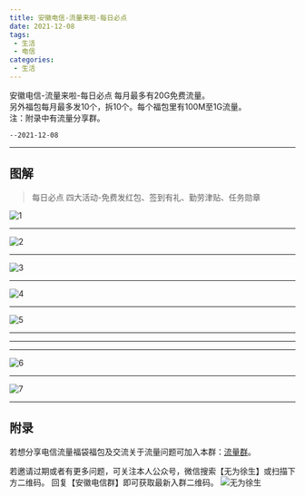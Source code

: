 ```yaml
---
title: 安徽电信-流量来啦-每日必点
date: 2021-12-08
tags:
 - 生活
 - 电信
categories:
 - 生活
---
```



安徽电信-流量来啦-每日必点 每月最多有20G免费流量。 <br/>
另外福包每月最多发10个，拆10个。每个福包里有100M至1G流量。 <br/>
注：附录中有流量分享群。 <br/>

`--2021-12-08`

---

## 图解

> 每日必点 四大活动-免费发红包、签到有礼、勤劳津贴、任务勋章


![1]( https://bitbucket.org/xu12345/document/raw/114a5f5c292cc412cd46304dc1d20cfda7c7a7f8/imgs/TelecomTraffic2/1.jpg )

---

![2]( https://bitbucket.org/xu12345/document/raw/114a5f5c292cc412cd46304dc1d20cfda7c7a7f8/imgs/TelecomTraffic2/2.jpg )

---

![3]( https://bitbucket.org/xu12345/document/raw/114a5f5c292cc412cd46304dc1d20cfda7c7a7f8/imgs/TelecomTraffic2/3.jpg )

---

![4]( https://bitbucket.org/xu12345/document/raw/114a5f5c292cc412cd46304dc1d20cfda7c7a7f8/imgs/TelecomTraffic2/4.jpg )

---

![5]( https://bitbucket.org/xu12345/document/raw/114a5f5c292cc412cd46304dc1d20cfda7c7a7f8/imgs/TelecomTraffic2/5.jpg )

---

---

---

![6]( https://bitbucket.org/xu12345/document/raw/114a5f5c292cc412cd46304dc1d20cfda7c7a7f8/imgs/TelecomTraffic2/6.jpg )

---

![7]( https://bitbucket.org/xu12345/document/raw/114a5f5c292cc412cd46304dc1d20cfda7c7a7f8/imgs/TelecomTraffic2/7.jpg )

---

## 附录

若想分享电信流量福袋福包及交流关于流量问题可加入本群：[流量群]( https://bitbucket.org/xu12345/document/raw/114a5f5c292cc412cd46304dc1d20cfda7c7a7f8/imgs/TelecomTraffic/wxgGroup.jpg )。

若邀请过期或者有更多问题，可关注本人公众号，微信搜索【无为徐生】或扫描下方二维码。
回复【安徽电信群】即可获取最新入群二维码。
![无为徐生]( https://bitbucket.org/xu12345/document/raw/114a5f5c292cc412cd46304dc1d20cfda7c7a7f8/imgs/weixin/wuweixusheng.png )


